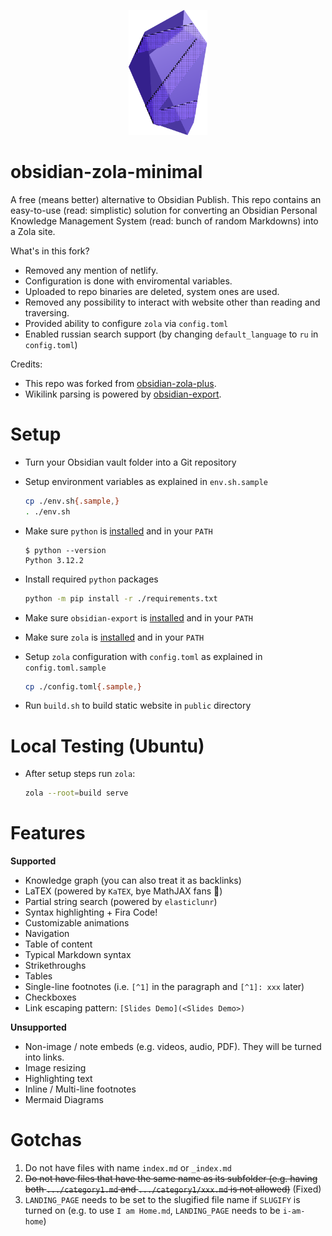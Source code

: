 <p align="center">
  <img height="200" src="icon.png">
</p>

# obsidian-zola-minimal

A free (means better) alternative to Obsidian Publish. This repo contains an easy-to-use (read: simplistic) solution for converting an Obsidian Personal Knowledge Management System (read: bunch of random Markdowns) into a Zola site.

What's in this fork?
- Removed any mention of netlify.
- Configuration is done with enviromental variables.
- Uploaded to repo binaries are deleted, system ones are used.
- Removed any possibility to interact with website other than reading and traversing.
- Provided ability to configure `zola` via `config.toml`
- Enabled russian search support (by changing `default_language` to `ru` in `config.toml`)

Credits:
* This repo was forked from [obsidian-zola-plus](https://github.com/Yarden-zamir/obsidian-zola-plus).
* Wikilink parsing is powered by [obsidian-export](https://github.com/zoni/obsidian-export).

# Setup

- Turn your Obsidian vault folder into a Git repository
- Setup environment variables as explained in `env.sh.sample`
  ```sh
  cp ./env.sh{.sample,}
  . ./env.sh
  ```

- Make sure `python` is [installed](https://www.python.org/downloads/) and in your `PATH`
  ```
  $ python --version
  Python 3.12.2
  ```

- Install required `python` packages
  ```sh
  python -m pip install -r ./requirements.txt
  ```

- Make sure `obsidian-export` is [installed](https://github.com/zoni/obsidian-export?tab=readme-ov-file#installation) and in your `PATH`

- Make sure `zola` is [installed](https://www.getzola.org/documentation/getting-started/installation/) and in your `PATH`
- Setup `zola` configuration with `config.toml` as explained in `config.toml.sample`
  ```sh
  cp ./config.toml{.sample,}
  ```

- Run `build.sh` to build static website in `public` directory

# Local Testing (Ubuntu)

- After setup steps run `zola`:
  ```sh
  zola --root=build serve
  ```

# Features

**Supported**
- Knowledge graph (you can also treat it as backlinks)
- LaTEX (powered by `KaTEX`, bye MathJAX fans 👋)
- Partial string search (powered by `elasticlunr`)
- Syntax highlighting + Fira Code!
- Customizable animations
- Navigation
- Table of content
- Typical Markdown syntax
- Strikethroughs
- Tables
- Single-line footnotes (i.e. `[^1]` in the paragraph and `[^1]: xxx` later)
- Checkboxes
- Link escaping pattern: `[Slides Demo](<Slides Demo>)`

**Unsupported**

- Non-image / note embeds (e.g. videos, audio, PDF). They will be turned into links.
- Image resizing
- Highlighting text
- Inline / Multi-line footnotes
- Mermaid Diagrams

# Gotchas
1. Do not have files with name `index.md` or `_index.md`
2. ~~Do not have files that have the same name as its subfolder (e.g. having both `.../category1.md` and `.../category1/xxx.md` is not allowed)~~ (Fixed)
3. `LANDING_PAGE` needs to be set to the slugified file name if `SLUGIFY` is turned on (e.g. to use `I am Home.md`, `LANDING_PAGE` needs to be `i-am-home`)
